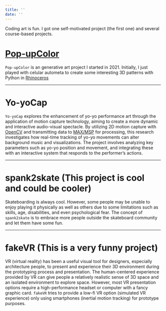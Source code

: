 ```yaml
---
title: ''
date: ''
---
```

Coding art is fun. I got one self-motivated project (the first one) and several course-based projects.

# [Pop-upColor](https://billbillbilly.github.io/portfolio-content/)
`Pop-upColor` is an generative art project I started in 2021. Initially, I just played with celular autometa to create some interesting 3D patterns with Python in [Rhinoceros](https://www.rhino3d.com/)

---

# Yo-yoCap
`Yo-yoCap` explores the enhancement of yo-yo performance art through the application of motion capture technology, aiming to create a more dynamic and interactive audio-visual spectacle. By utilizing 2D motion capture with [OpenCV](https://github.com/opencv/opencv) and transmitting data to [MAX/MSP](https://cycling74.com/products/max) for processing, this research investigates how real-time tracking of yo-yo movements can alter background music and visualizations. The project involves analyzing key parameters such as yo-yo position and movement, and integrating these with an interactive system that responds to the performer’s actions. 

---

# spank2skate (This project is cool and could be cooler)
Skateboarding is always cool. However, some people may be unable to enjoy playing it physically as well as others due to some limitations such as skills, age, disabilities, and even psychological fear. The concept of `spank2skate` is to embrace more people outside the skateboard community and let them have some fun.

---

# fakeVR (This is a very funny project)
VR (virtual reality) has been a useful visual tool for designers, especially architecture people, to present and experience their 3D environment during the prototyping process and presentation. The human-centered experience provided by VR can give people a relatively realistic sense of 3D space and an isolated environment to explore space. However, most VR presentation options require a high-performance headset or computer with a fancy graphic card. `fakeVR` tries to provide a low-fi VR option (simulated VR experience) only using smartphones (inertial motion tracking) for prototype purposes.

